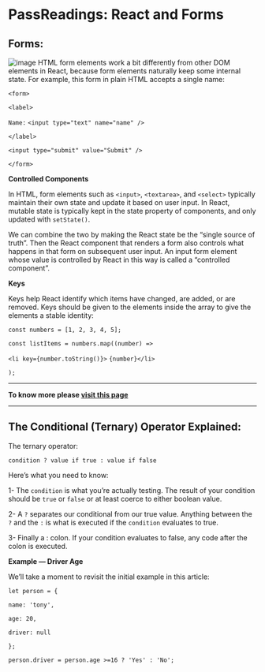# PassReadings: React and Forms
## **Forms**:

![image](https://learnetto-blog.s3.amazonaws.com/blog/2017-03-12/1489347826078-Screen%20Shot%202017-03-12%20at%2019.42.27.png)
HTML form elements work a bit differently from other DOM elements in React, because form elements naturally keep some internal state. For example, this form in plain HTML accepts a single name:

`<form>`

  `<label>`
  
  `Name:`
    `<input type="text" name="name" />`

  `</label>`

  `<input type="submit" value="Submit" />`

`</form>`



**Controlled Components**



In HTML, form elements such as `<input>`, `<textarea>`, and `<select>` typically maintain their own state and update it based on user input. In React, mutable state is typically kept in the state property of components, and only updated with `setState()`.

We can combine the two by making the React state be the “single source of truth”. Then the React component that renders a form also controls what happens in that form on subsequent user input. An input form element whose value is controlled by React in this way is called a “controlled component”.

**Keys**

Keys help React identify which items have changed, are added, or are removed. Keys should be given to the elements inside the array to give the elements a stable identity:

`const numbers = [1, 2, 3, 4, 5];`

`const listItems = numbers.map((number) =>`

  `<li key={number.toString()}>`
      `{number}</li> `

`);`

  



--------


**To know more please 
[visit this page](https://reactjs.org/docs/forms.html)**

-------


## **The Conditional (Ternary) Operator Explained:**

The ternary operator:


`condition ? value if true : value if false`


Here’s what you need to know:

1- The `condition` is what you’re actually testing. The result of your condition should be `true` or `false` or at least coerce to either boolean value.

2- A `?` separates our conditional from our true value. Anything between the `?` and the `:` is what is executed if the `condition` evaluates to true.

3- Finally a : colon. If your condition evaluates to false, any code after the colon is executed.

**Example — Driver Age**

We’ll take a moment to revisit the initial example in this article:

`let person = {`

  `name: 'tony',`

  `age: 20,`

  `driver: null`

`};`

`person.driver = person.age >=16 ? 'Yes' : 'No';`


